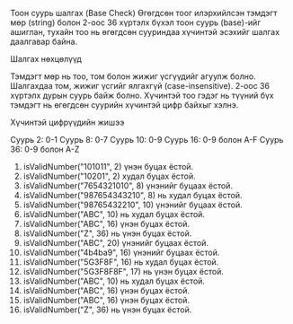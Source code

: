 Тоон суурь шалгах (Base Check)
Өгөгдсөн тоог илэрхийлсэн тэмдэгт мөр (string) болон 2-оос 36 хүртэлх бүхэл тоон суурь (base)-ийг ашиглан, тухайн тоо нь өгөгдсөн сууриндаа хүчинтэй эсэхийг шалгах даалгавар байна.

Шалгах нөхцөлүүд

Тэмдэгт мөр нь тоо, том болон жижиг үсгүүдийг агуулж болно.
Шалгахдаа том, жижиг үсгийг ялгахгүй (case-insensitive).
2-оос 36 хүртэлх дурын суурь байж болно.
Хүчинтэй тоо гэдэг нь түүний бүх тэмдэгт нь өгөгдсөн суурийн хүчинтэй цифр байхыг хэлнэ.

Хүчинтэй цифрүүдийн жишээ

Суурь 2: 0-1
Суурь 8: 0-7
Суурь 10: 0-9
Суурь 16: 0-9 болон A-F
Суурь 36: 0-9 болон A-Z

1. isValidNumber("101011", 2) үнэн буцах ёстой.
2. isValidNumber("10201", 2) худал буцах ёстой.
3. isValidNumber("7654321010", 8) үнэнийг буцаах ёстой.
4. isValidNumber("987654343210", 8) нь худал буцах ёстой.
5. isValidNumber("98765432210", 10) үнэнийг буцаах ёстой.
6. isValidNumber("ABC", 10) нь худал буцах ёстой.
7. isValidNumber("ABC", 16) үнэн буцах ёстой.
8. isValidNumber("Z", 36) нь үнэн буцах ёстой.
9. isValidNumber("ABC", 20) үнэнийг буцаах ёстой.
10. isValidNumber("4b4ba9", 16) үнэнийг буцаах ёстой.
11. isValidNumber("5G3F8F", 16) нь худал буцах ёстой.
12. isValidNumber("5G3F8F8F", 17) нь үнэн буцах ёстой.
13. isValidNumber("ABC", 10) нь худал буцах ёстой.
14. isValidNumber("ABC", 16) үнэн буцах ёстой.
15. isValidNumber("ABC", 16) үнэн буцах ёстой.
16. isValidNumber("Z", 36) нь үнэн буцах ёстой.